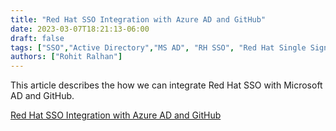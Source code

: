 ```yaml
---
title: "Red Hat SSO Integration with Azure AD and GitHub"
date: 2023-03-07T18:21:13-06:00
draft: false
tags: ["SSO","Active Directory","MS AD", "RH SSO", "Red Hat Single Sign On", "GitHub"]
authors: ["Rohit Ralhan"]
---
```


This article describes the how we can integrate Red Hat SSO with Microsoft AD and GitHub. 

[Red Hat SSO Integration with Azure AD and GitHub](https://github.com/rh-telco-tigers/RHSSO-AD-GitHub-Integration)

